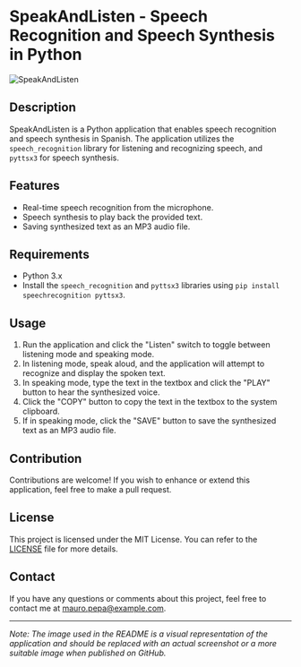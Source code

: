 # SpeakAndListen - Speech Recognition and Speech Synthesis in Python

![SpeakAndListen](speak_and_listen.png)

## Description
SpeakAndListen is a Python application that enables speech recognition and speech synthesis in Spanish. The application utilizes the `speech_recognition` library for listening and recognizing speech, and `pyttsx3` for speech synthesis.

## Features
- Real-time speech recognition from the microphone.
- Speech synthesis to play back the provided text.
- Saving synthesized text as an MP3 audio file.

## Requirements
- Python 3.x
- Install the `speech_recognition` and `pyttsx3` libraries using `pip install speechrecognition pyttsx3`.

## Usage
1. Run the application and click the "Listen" switch to toggle between listening mode and speaking mode.
2. In listening mode, speak aloud, and the application will attempt to recognize and display the spoken text.
3. In speaking mode, type the text in the textbox and click the "PLAY" button to hear the synthesized voice.
4. Click the "COPY" button to copy the text in the textbox to the system clipboard.
5. If in speaking mode, click the "SAVE" button to save the synthesized text as an MP3 audio file.

## Contribution
Contributions are welcome! If you wish to enhance or extend this application, feel free to make a pull request.

## License
This project is licensed under the MIT License. You can refer to the [LICENSE](LICENSE) file for more details.

## Contact
If you have any questions or comments about this project, feel free to contact me at mauro.pepa@example.com.

---
*Note: The image used in the README is a visual representation of the application and should be replaced with an actual screenshot or a more suitable image when published on GitHub.*
